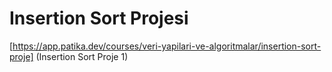 # Insertion Sort Projesi

[https://app.patika.dev/courses/veri-yapilari-ve-algoritmalar/insertion-sort-proje] (Insertion Sort Proje 1)